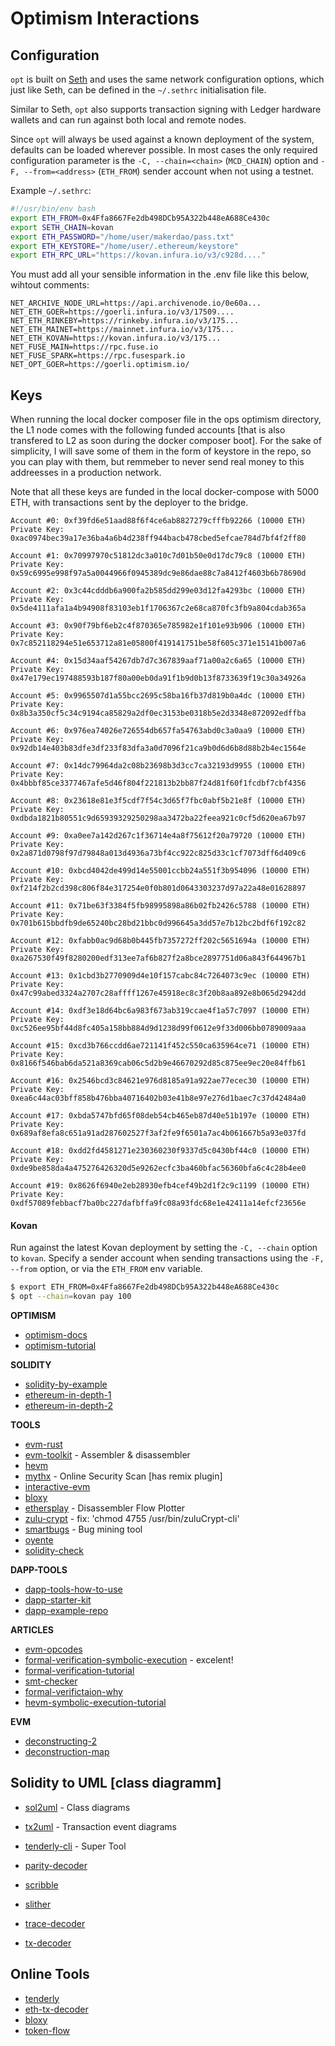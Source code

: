 Optimism Interactions
=====================



## Configuration

`opt` is built on [Seth](https://github.com/dapphub/dapptools/tree/master/src/seth) and uses the same network configuration options, which just like Seth, can be defined in the `~/.sethrc` initialisation file.

Similar to Seth, `opt` also supports transaction signing with Ledger hardware wallets and can run against both local and remote nodes.

Since `opt` will always be used against a known deployment of the system, defaults can be loaded wherever possible. In most cases the only required configuration parameter is the `-C, --chain=<chain>` (`MCD_CHAIN`) option and `-F, --from=<address>` (`ETH_FROM`) sender account when not using a testnet.

Example `~/.sethrc`:

```sh
#!/usr/bin/env bash
export ETH_FROM=0x4Ffa8667Fe2db498DCb95A322b448eA688Ce430c
export SETH_CHAIN=kovan
export ETH_PASSWORD="/home/user/makerdao/pass.txt"
export ETH_KEYSTORE="/home/user/.ethereum/keystore"
export ETH_RPC_URL="https://kovan.infura.io/v3/c928d...."
```

You must add all your sensible information in the .env file like this below, wihtout comments:

```
NET_ARCHIVE_NODE_URL=https://api.archivenode.io/0e60a...
NET_ETH_GOER=https://goerli.infura.io/v3/17509....
NET_ETH_RINKEBY=https://rinkeby.infura.io/v3/175...
NET_ETH_MAINET=https://mainnet.infura.io/v3/175...
NET_ETH_KOVAN=https://kovan.infura.io/v3/175...
NET_FUSE_MAIN=https://rpc.fuse.io
NET_FUSE_SPARK=https://rpc.fusespark.io
NET_OPT_GOER=https://goerli.optimism.io/
```


## Keys

When running the local docker composer file in the ops optimism directory, the L1 node comes with the following funded accounts [that is also transfered to L2 as soon during the docker composer boot]. For the sake of simplicity, I will save some of them in the form of keystore in the repo, so you can play with them, but remmeber to never send real money to this addreesses in a production network.

Note that all these keys are funded in the local docker-compose with 5000 ETH, with transactions sent by the deployer to the bridge.

```
Account #0: 0xf39fd6e51aad88f6f4ce6ab8827279cfffb92266 (10000 ETH)
Private Key: 0xac0974bec39a17e36ba4a6b4d238ff944bacb478cbed5efcae784d7bf4f2ff80

Account #1: 0x70997970c51812dc3a010c7d01b50e0d17dc79c8 (10000 ETH)
Private Key: 0x59c6995e998f97a5a0044966f0945389dc9e86dae88c7a8412f4603b6b78690d

Account #2: 0x3c44cdddb6a900fa2b585dd299e03d12fa4293bc (10000 ETH)
Private Key: 0x5de4111afa1a4b94908f83103eb1f1706367c2e68ca870fc3fb9a804cdab365a

Account #3: 0x90f79bf6eb2c4f870365e785982e1f101e93b906 (10000 ETH)
Private Key: 0x7c852118294e51e653712a81e05800f419141751be58f605c371e15141b007a6

Account #4: 0x15d34aaf54267db7d7c367839aaf71a00a2c6a65 (10000 ETH)
Private Key: 0x47e179ec197488593b187f80a00eb0da91f1b9d0b13f8733639f19c30a34926a

Account #5: 0x9965507d1a55bcc2695c58ba16fb37d819b0a4dc (10000 ETH)
Private Key: 0x8b3a350cf5c34c9194ca85829a2df0ec3153be0318b5e2d3348e872092edffba

Account #6: 0x976ea74026e726554db657fa54763abd0c3a0aa9 (10000 ETH)
Private Key: 0x92db14e403b83dfe3df233f83dfa3a0d7096f21ca9b0d6d6b8d88b2b4ec1564e

Account #7: 0x14dc79964da2c08b23698b3d3cc7ca32193d9955 (10000 ETH)
Private Key: 0x4bbbf85ce3377467afe5d46f804f221813b2bb87f24d81f60f1fcdbf7cbf4356

Account #8: 0x23618e81e3f5cdf7f54c3d65f7fbc0abf5b21e8f (10000 ETH)
Private Key: 0xdbda1821b80551c9d65939329250298aa3472ba22feea921c0cf5d620ea67b97

Account #9: 0xa0ee7a142d267c1f36714e4a8f75612f20a79720 (10000 ETH)
Private Key: 0x2a871d0798f97d79848a013d4936a73bf4cc922c825d33c1cf7073dff6d409c6

Account #10: 0xbcd4042de499d14e55001ccbb24a551f3b954096 (10000 ETH)
Private Key: 0xf214f2b2cd398c806f84e317254e0f0b801d0643303237d97a22a48e01628897

Account #11: 0x71be63f3384f5fb98995898a86b02fb2426c5788 (10000 ETH)
Private Key: 0x701b615bbdfb9de65240bc28bd21bbc0d996645a3dd57e7b12bc2bdf6f192c82

Account #12: 0xfabb0ac9d68b0b445fb7357272ff202c5651694a (10000 ETH)
Private Key: 0xa267530f49f8280200edf313ee7af6b827f2a8bce2897751d06a843f644967b1

Account #13: 0x1cbd3b2770909d4e10f157cabc84c7264073c9ec (10000 ETH)
Private Key: 0x47c99abed3324a2707c28affff1267e45918ec8c3f20b8aa892e8b065d2942dd

Account #14: 0xdf3e18d64bc6a983f673ab319ccae4f1a57c7097 (10000 ETH)
Private Key: 0xc526ee95bf44d8fc405a158bb884d9d1238d99f0612e9f33d006bb0789009aaa

Account #15: 0xcd3b766ccdd6ae721141f452c550ca635964ce71 (10000 ETH)
Private Key: 0x8166f546bab6da521a8369cab06c5d2b9e46670292d85c875ee9ec20e84ffb61

Account #16: 0x2546bcd3c84621e976d8185a91a922ae77ecec30 (10000 ETH)
Private Key: 0xea6c44ac03bff858b476bba40716402b03e41b8e97e276d1baec7c37d42484a0

Account #17: 0xbda5747bfd65f08deb54cb465eb87d40e51b197e (10000 ETH)
Private Key: 0x689af8efa8c651a91ad287602527f3af2fe9f6501a7ac4b061667b5a93e037fd

Account #18: 0xdd2fd4581271e230360230f9337d5c0430bf44c0 (10000 ETH)
Private Key: 0xde9be858da4a475276426320d5e9262ecfc3ba460bfac56360bfa6c4c28b4ee0

Account #19: 0x8626f6940e2eb28930efb4cef49b2d1f2c9c1199 (10000 ETH)
Private Key: 0xdf57089febbacf7ba0bc227dafbffa9fc08a93fdc68e1e42411a14efcf23656e

```


#### Kovan

Run against the latest Kovan deployment by setting the `-C, --chain` option to `kovan`. Specify a sender account when sending transactions using the `-F, --from` option, or via the `ETH_FROM` env variable.

```sh
$ export ETH_FROM=0x4Ffa8667Fe2db498DCb95A322b448eA688Ce430c
$ opt --chain=kovan pay 100
```



**OPTIMISM**

* [optimism-docs](https://community.optimism.io/docs/developers/)
* [optimism-tutorial](https://github.com/ethereum-optimism/optimism-tutorial)

**SOLIDITY**
* [solidity-by-example](https://solidity-by-example.org/)
* [ethereum-in-depth-1](https://blog.openzeppelin.com/ethereum-in-depth-part-1-968981e6f833/)
* [ethereum-in-depth-2](https://blog.openzeppelin.com/ethereum-in-depth-part-2-6339cf6bddb9/)

**TOOLS**
* [evm-rust](https://github.com/rust-blockchain/evm)
* [evm-toolkit](https://github.com/quilt/etk) - Assembler & disassembler
* [hevm](https://github.com/dapphub/dapptools/tree/master/src/hevm#readme)
* [mythx](https://mythx.io/) - Online Security Scan [has remix plugin]
* [interactive-evm](https://www.evm.codes/)
* [bloxy](https://bloxy.info/)
* [ethersplay](https://github.com/crytic/ethersplay) - Disassembler Flow Plotter
* [zulu-crypt](https://mhogomchungu.github.io/zuluCrypt/) - fix: 'chmod 4755 /usr/bin/zuluCrypt-cli'
* [smartbugs](https://github.com/smartbugs/smartbugs) - Bug mining tool
* [oyente](https://github.com/enzymefinance/oyente)
* [solidity-check](https://github.com/xf97/SolidityCheck)

**DAPP-TOOLS**

* [dapp-tools-how-to-use](https://medium.com/@patrick.collins_58673/how-to-use-dapptools-code-like-makerdao-fed9909d055b)
* [dapp-starter-kit](https://github.com/smartcontractkit/dapptools-starter-kit)
* [dapp-example-repo](https://github.com/dapp-org/radicle-contracts-tests/)


**ARTICLES**
* [evm-opcodes](https://medium.com/@cpluser/how-evm-opcodes-run-in-sputnikvm-rust-part-1-6dbe74fd0190)
* [formal-verification-symbolic-execution](https://fv.ethereum.org/2020/07/28/symbolic-hevm-release/) - excelent!
* [formal-verification-tutorial](https://docs.soliditylang.org/en/v0.8.10/smtchecker.html)
* [smt-checker](https://www.aon.com/cyber-solutions/aon_cyber_labs/exploring-soliditys-model-checker/)
* [formal-verifictaion-why](https://medium.com/coinmonks/formal-verification-why-and-how-a104cd702c25)
* [hevm-symbolic-execution-tutorial](https://fv.ethereum.org/2020/07/28/symbolic-hevm-release/)


**EVM**
 * [deconstructing-2](https://blog.openzeppelin.com/deconstructing-a-solidity-contract-part-ii-creation-vs-runtime-6b9d60ecb44c/)
 * [deconstruction-map](https://gist.githubusercontent.com/ajsantander/23c032ec7a722890feed94d93dff574a/raw/a453b28077e9669d5b51f2dc6d93b539a76834b8/BasicToken.svg)


## Solidity to UML [class diagramm]

* [sol2uml](https://github.com/naddison36/sol2uml) - Class diagrams
* [tx2uml](https://github.com/naddison36/tx2uml) - Transaction event diagrams

* [tenderly-cli](https://github.com/Tenderly/tenderly-cli) - Super Tool

* [parity-decoder](https://github.com/k06a/parity-trace-decoder)
* [scribble](https://github.com/ConsenSys/scribble)
* [slither](https://github.com/crytic/slither)
* [trace-decoder](https://github.com/k06a/parity-trace-decoder)
* [tx-decoder](https://ethtx.info/)


## Online Tools

* [tenderly](https://dashboard.tenderly.co/explorer)
* [eth-tx-decoder](https://ethtx.info/)
* [bloxy](https://bloxy.info/)
* [token-flow](https://tokenflow.xyz/)


